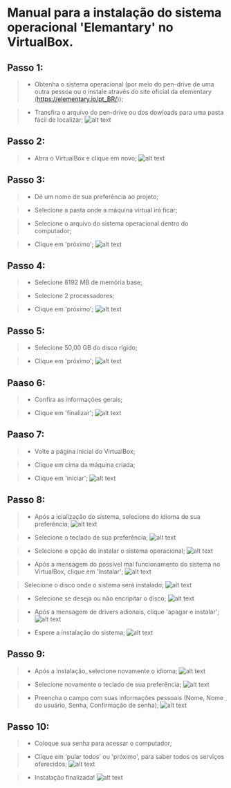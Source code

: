 # Manual para a instalação do sistema operacional 'Elemantary' no VirtualBox.

## Passo 1: 
> - Obtenha o sistema operacional (por meio do pen-drive de uma outra pessoa ou o instale através do site oficial da elementary (https://elementary.io/pt_BR/));

> - Transfira o arquivo do pen-drive ou dos dowloads para uma pasta fácil de localizar;
![alt text](<Imagens/Imagem 1.png>)

## Passo 2: 
>  - Abra o VirtualBox e clique em novo;
![alt text](<Imagens/Imagem 2.png>)

## Passo 3:

> - Dê um nome de sua preferência ao projeto;

> - Selecione a pasta onde a máquina virtual irá ficar;

> - Selecione o arquivo do sistema operacional dentro do computador;

> - Clique em 'próximo';
![alt text](<Imagens/Imagem 3.png>)


## Passo 4: 
> - Selecione 8192 MB de memória base;

> - Selecione 2 processadores;

> - Clique em 'próximo';
![alt text](<Imagens/Imagem 4.png>)

## Passo 5:
> - Selecione 50,00 GB do disco rígido;

> - Clique em 'próximo';
![alt text](<Imagens/Imagem 5.png>)

## Paaso 6:
> - Confira as informações gerais;

> - Clique em 'finalizar';
![alt text](<Imagens/Imagem 6.png>)

## Paaso 7:
> - Volte a página inicial do VirtualBox;

> - Clique em cima da máquina criada;

> - Clique em 'iniciar';
![alt text](<Imagens/Imagem 7.png>) 

## Passo 8: 
> - Após a icialização do sistema, selecione do idioma de sua preferência;
![alt text](<Imagens/Imagem 8.png>) 

> - Selecione o teclado de sua preferência;
![alt text](<Imagens/Imagem 9.png>) 

> - Selecione a opção de instalar o sistema operacional;
![alt text](<Imagens/Imagem 10.png>) 

> - Após a mensagem do possível mal funcionamento do sistema no VirtualBox, clique em 'Instalar';
![alt text](<Imagens/Imagem 11.png>) 

> Selecione o disco onde o sistema será instalado;
![alt text](<Imagens/Imagem 12.png>)

> - Selecione se deseja ou não encripitar o disco;
![alt text](<Imagens/Imagem 13.png>)

> - Após a mensagem de drivers adionais, clique 'apagar e instalar';
![alt text](<Imagens/Imagem 14.png>)

> - Espere a instalação do sistema;
![alt text](<Imagens/Imagem 15.png>)

## Passo 9:
> - Após a instalação, selecione novamente o idioma;
![alt text](<Imagens/Imagem 8.png>) 

> - Selecione novamente o teclado de sua preferência;
![alt text](<Imagens/Imagem 9.png>) 

> - Preencha o campo com suas informações pessoais (Nome, Nome do usuário, Senha, Confirmação de senha);
![alt text](<Imagens/Imagem 16.png>)

## Passo 10:
> - Coloque sua senha para acessar o computador;

> - Clique em 'pular todos' ou 'próximo', para saber todos os serviços oferecidos;
![alt text](<Imagens/Imagem 17.png>) 

> - Instalação finalizada!
![alt text](<Imagens/Imagem 18.png>) 
